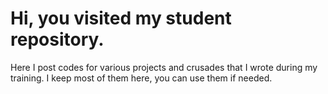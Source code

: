 # Hi, you visited my student repository. 
Here I post codes for various projects and crusades that I wrote during my training. I keep most of them here, you can use them if needed.
